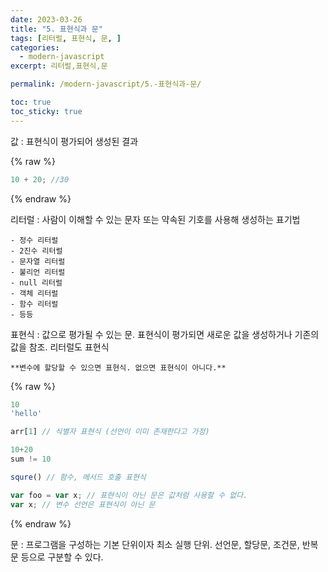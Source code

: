 ```yaml
---
date: 2023-03-26
title: "5. 표현식과 문"
tags: [리터럴, 표현식, 문, ]
categories:
  - modern-javascript
excerpt: 리터럴,표현식,문

permalink: /modern-javascript/5.-표현식과-문/

toc: true
toc_sticky: true
---
```



값 : 표현식이 평가되어 생성된 결과


{% raw %}
```javascript
10 + 20; //30
```
{% endraw %}


리터럴 : 사람이 이해할 수 있는 문자 또는 약속된 기호를 사용해 생성하는 표기법

	- 정수 리터럴
	- 2진수 리터럴
	- 문자열 리터럴
	- 불리언 리터럴
	- null 리터럴
	- 객체 리터럴
	- 함수 리터럴
	- 등등

표현식 : 값으로 평가될 수 있는 문. 표현식이 평가되면 새로운 값을 생성하거나 기존의 값을 참조. 리터럴도 표현식


	**변수에 할당할 수 있으면 표현식. 없으면 표현식이 아니다.**


{% raw %}
```javascript
10
'hello'

arr[1] // 식별자 표현식 (선언이 이미 존재한다고 가정)

10+20
sum != 10

squre() // 함수, 메서드 호출 표현식

var foo = var x; // 표현식이 아닌 문은 값처럼 사용할 수 없다.
var x; // 변수 선언은 표현식이 아닌 문
```
{% endraw %}


문 : 프로그램을 구성하는 기본 단위이자 최소 실행 단위. 선언문, 할당문, 조건문, 반복문 등으로 구분할 수 있다.

